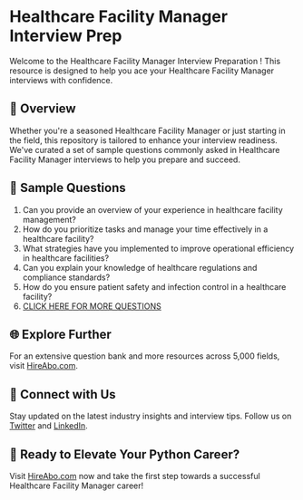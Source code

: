 # Healthcare Facility Manager Interview Prep

Welcome to the Healthcare Facility Manager Interview Preparation ! This resource is designed to help you ace your Healthcare Facility Manager interviews with confidence.

## 🚀 Overview

Whether you're a seasoned Healthcare Facility Manager or just starting in the field, this repository is tailored to enhance your interview readiness. We've curated a set of sample questions commonly asked in Healthcare Facility Manager interviews to help you prepare and succeed.

## 📝 Sample Questions

1. Can you provide an overview of your experience in healthcare facility management?
2. How do you prioritize tasks and manage your time effectively in a healthcare facility?
3. What strategies have you implemented to improve operational efficiency in healthcare facilities?
4. Can you explain your knowledge of healthcare regulations and compliance standards?
5. How do you ensure patient safety and infection control in a healthcare facility?
6. [CLICK HERE FOR MORE QUESTIONS](https://hireabo.com/job/2_4_23/Healthcare%20Facility%20Manager)

## 🌐 Explore Further

For an extensive question bank and more resources across 5,000 fields, visit [HireAbo.com](https://www.hireabo.com).

## 📱 Connect with Us

Stay updated on the latest industry insights and interview tips. Follow us on [Twitter](https://twitter.com/hireabo) and [LinkedIn](https://www.linkedin.com/in/hire-abo-3609972a8/).

## 🚀 Ready to Elevate Your Python Career?

Visit [HireAbo.com](https://www.hireabo.com) now and take the first step towards a successful Healthcare Facility Manager career!